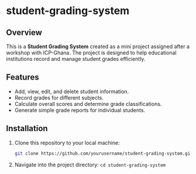 # student-grading-system

## Overview
This is a **Student Grading System** created as a mini project assigned after a workshop with ICP-Ghana. The project is designed to help educational institutions record and manage student grades efficiently.

## Features
- Add, view, edit, and delete student information.
- Record grades for different subjects.
- Calculate overall scores and determine grade classifications.
- Generate simple grade reports for individual students.

## Installation
1. Clone this repository to your local machine:
   ```bash
   git clone https://github.com/yourusername/student-grading-system.git

2. Navigate into the project directory:
  `cd student-grading-system`



